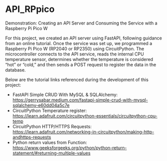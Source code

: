 # API_RPpico
Demonstration: Creating an API Server and Consuming the Service with a Raspberry Pi Pico W

For this project, we created an API server using FastAPI, following guidance from an online tutorial. Once the service was set up, we programmed a Raspberry Pi Pico W (RP2040 or RP2350) using CircuitPython. The microcontroller connects to the API service, reads the internal CPU temperature sensor, determines whether the temperature is considered “hot” or “cold,” and then sends a POST request to register the data in the database.

Below are the tutorial links referenced during the development of this project:

- FastAPI Simple CRUD With MySQL & SQLAlchemy: https://gerrysabar.medium.com/fastapi-simple-crud-with-mysql-sqlalchemy-e60dd04a5c7e
- CircuitPython Temperature register: https://learn.adafruit.com/circuitpython-essentials/circuitpython-cpu-temp
- CircuitPython HTTP/HTTPS Requests: https://learn.adafruit.com/networking-in-circuitpython/making-http-andhttps-requests
- Python return values from Function: https://www.geeksforgeeks.org/python/python-return-statement/#returning-multiple-values
